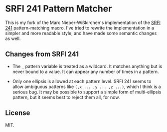 # SRFI 241 Pattern Matcher

This is my fork of the Marc Nieper-Wißkirchen's implementation of the
[SRFI 241](https://srfi.schemers.org/srfi-241) pattern-matching macro.
I've tried to rewrite the implementation in a simpler and more readable
style, and have made some semantic changes as well.

## Changes from SRFI 241

* The `_` pattern variable is treated as a wildcard. It matches
  anything but is never bound to a value. It can appear any number
  of times in a pattern.

* Only one ellipsis is allowed at each pattern level. SRFI 241 seems to
  allow ambiguous patterns like `(,x ... ,y ... ,z ...)`, which I think
  is a serious bug. It may be possible to support a simple form of
  multi-ellipsis pattern, but it seems best to reject them all, for now.

## License

MIT.
